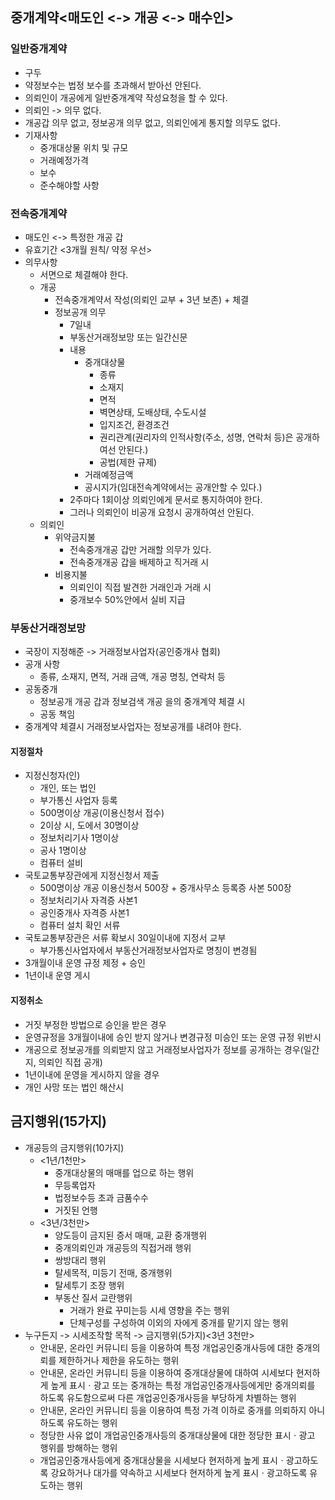 ## 중개계약<매도인 <-> 개공 <-> 매수인>
### 일반중개계약
- 구두
- 약정보수는 법정 보수를 초과해서 받아선 안된다.
- 의뢰인이 개공에게 일반중개계약 작성요청을 할 수 있다.
- 의뢰인 -> 의무 없다.
- 개공갑 의무 없고, 정보공개 의무 없고, 의뢰인에게 통지할 의무도 없다.
- 기재사항
    - 중개대상물 위치 및 규모
    - 거래예정가격
    - 보수
    - 준수해야할 사항
### 전속중개계약
- 매도인 <-> 특정한 개공 갑
- 유효기간 <3개월 원칙/ 약정 우선>
- 의무사항
    - 서면으로 체결해야 한다.
    - 개공
        - 전속중개계약서 작성(의뢰인 교부 + 3년 보존) + 체결
        - 정보공개 의무
            - 7일내
            - 부동산거래정보망 또는 일간신문
            - 내용 
                - 중개대상물
                    - 종류
                    - 소재지
                    - 면적
                    - 벽면상태, 도배상태, 수도시설
                    - 입지조건, 환경조건
                    - 권리관계(권리자의 인적사항(주소, 성명, 연락처 등)은 공개하여선 안된다.)
                    - 공법(제한 규제)
                - 거래예정금액
                - 공시지가(임대전속계약에서는 공개안할 수 있다.)
            - 2주마다 1회이상 의뢰인에게 문서로 통지하여야 한다. 
            - 그러나 의뢰인이 비공개 요청시 공개하여선 안된다. 
    - 의뢰인
        - 위약금지불
            - 전속중개개공 갑만 거래할 의무가 있다.
            - 전속중개개공 갑을 배제하고 직거래 시 
        - 비용지불
            - 의뢰인이 직접 발견한 거래인과 거래 시 
            - 중개보수 50%안에서 실비 지급
### 부동산거래정보망
- 국장이 지정해준 -> 거래정보사업자(공인중개사 협회)
- 공개 사항
    - 종류, 소재지, 면적, 거래 금액, 개공 명칭, 연락처 등
- 공동중개
    - 정보공개 개공 갑과 정보검색 개공 을의 중개계약 체결 시
    - 공동 책임
- 중개계약 체결시 거래정보사업자는 정보공개를 내려야 한다.
#### 지정절차
- 지정신청자(인)
    - 개인, 또는 법인
    - 부가통신 사업자 등록
    - 500명이상 개공(이용신청서 접수)
    - 2이상 시, 도에서 30명이상
    - 정보처리기사 1명이상
    - 공사 1명이상
    - 컴퓨터 설비
- 국토교통부장관에게 지정신청서 제출
    - 500명이상 개공 이용신청서 500장 + 중개사무소 등록증 사본 500장
    - 정보처리기사 자격증 사본1 
    - 공인중개사 자격증 사본1
    - 컴퓨터 설치 확인 서류
- 국토교통부장관은 서류 확보시 30일이내에 지정서 교부
    - 부가통신사업자에서 부동산거래정보사업자로 명칭이 변경됨
- 3개월이내 운영 규정 제정 + 승인
- 1년이내 운영 게시
#### 지정취소
- 거짓 부정한 방법으로 승인을 받은 경우
- 운영규정을 3개월이내에 승인 받지 않거나 변경규정 미승인 또는 운영 규정 위반시
- 개공으로 정보공개를 의뢰받지 않고 거래정보사업자가 정보를 공개하는 경우(일간지, 의뢰인 직접 공개)
- 1년이내에 운영을 게시하지 않을 경우
- 개인 사망 또는 법인 해산시
## 금지행위(15가지)
- 개공등의 금지행위(10가지)
    - <1년/1천만>
        - 중개대상물의 매매를 업으로 하는 행위
        - 무등록업자
        - 법정보수등 초과 금품수수 
        - 거짓된 언행
    - <3년/3천만>
        - 양도등이 금지된 증서 매매, 교환 중개행위
        - 중개의뢰인과 개공등의 직접거래 행위
        - 쌍방대리 행위
        - 탈세목적, 미등기 전매, 중개행위
        - 탈세투기 조장 행위
        - 부동산 질서 교란행위
            - 거래가 완료 꾸미는등 시세 영향을 주는 행위
            - 단체구성를 구성하여 이외의 자에게 중개를 맡기지 않는 행위
- 누구든지 -> 시세조작할 목적 -> 금지행위(5가지)<3년 3천만>
    - 안내문, 온라인 커뮤니티 등을 이용하여 특정 개업공인중개사등에 대한 중개의뢰를 제한하거나 제한을 유도하는 행위
    - 안내문, 온라인 커뮤니티 등을 이용하여 중개대상물에 대하여 시세보다 현저하게 높게 표시ㆍ광고 또는 중개하는 특정 개업공인중개사등에게만 중개의뢰를 하도록 유도함으로써 다른 개업공인중개사등을 부당하게 차별하는 행위
    - 안내문, 온라인 커뮤니티 등을 이용하여 특정 가격 이하로 중개를 의뢰하지 아니하도록 유도하는 행위
    - 정당한 사유 없이 개업공인중개사등의 중개대상물에 대한 정당한 표시ㆍ광고 행위를 방해하는 행위
    - 개업공인중개사등에게 중개대상물을 시세보다 현저하게 높게 표시ㆍ광고하도록 강요하거나 대가를 약속하고 시세보다 현저하게 높게 표시ㆍ광고하도록 유도하는 행위